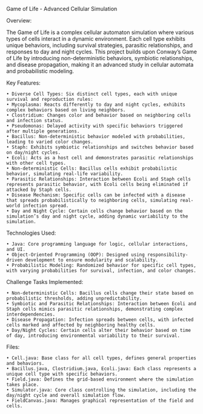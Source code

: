 Game of Life - Advanced Cellular Simulation

Overview:

The Game of Life is a complex cellular automaton simulation where various types of cells interact in a dynamic environment. Each cell type exhibits unique behaviors, including survival strategies, parasitic relationships, and responses to day and night cycles. This project builds upon Conway’s Game of Life by introducing non-deterministic behaviors, symbiotic relationships, and disease propagation, making it an advanced study in cellular automata and probabilistic modeling.

Key Features:

	• Diverse Cell Types: Six distinct cell types, each with unique survival and reproduction rules:
	• Mycoplasma: Reacts differently to day and night cycles, exhibits complex behaviors based on living neighbors.
	• Clostridium: Changes color and behavior based on neighboring cells and infection status.
	• Pseudomonas: Delayed activity with specific behaviors triggered after multiple generations.
	• Bacillus: Non-deterministic behavior modeled with probabilities, leading to varied color changes.
	• Staph: Exhibits symbiotic relationships and switches behavior based on day/night cycles.
	• Ecoli: Acts as a host cell and demonstrates parasitic relationships with other cell types.
	• Non-deterministic Cells: Bacillus cells exhibit probabilistic behavior, simulating real-life variability.
	• Parasitic Relationships: Interaction between Ecoli and Staph cells represents parasitic behavior, with Ecoli cells being eliminated if attacked by Staph cells.
	• Disease Mechanism: Specific cells can be infected with a disease that spreads probabilistically to neighboring cells, simulating real-world infection spread.
	• Day and Night Cycle: Certain cells change behavior based on the simulation’s day and night cycle, adding dynamic variability to the simulation.

Technologies Used:

	• Java: Core programming language for logic, cellular interactions, and UI.
	• Object-Oriented Programming (OOP): Designed using responsibility-driven development to ensure modularity and scalability.
	• Probabilistic Modeling: Randomized behavior for specific cell types, with varying probabilities for survival, infection, and color changes.

Challenge Tasks Implemented:

	• Non-deterministic Cells: Bacillus cells change their state based on probabilistic thresholds, adding unpredictability.
	• Symbiotic and Parasitic Relationships: Interaction between Ecoli and Staph cells mimics parasitic relationships, demonstrating complex interdependencies.
	• Disease Propagation: Infection spreads between cells, with infected cells marked and affected by neighboring healthy cells.
	• Day/Night Cycles: Certain cells alter their behavior based on time of day, introducing environmental variability to their survival.

Files:

	• Cell.java: Base class for all cell types, defines general properties and behaviors.
	• Bacillus.java, Clostridium.java, Ecoli.java: Each class represents a unique cell type with specific behaviors.
	• Field.java: Defines the grid-based environment where the simulation takes place.
	• Simulator.java: Core class controlling the simulation, including the day/night cycle and overall simulation flow.
	• FieldCanvas.java: Manages graphical representation of the field and cells.
